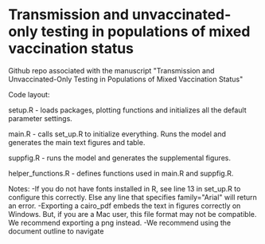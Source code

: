 # Transmission and unvaccinated-only testing in populations of mixed vaccination status
Github repo associated with the manuscript "Transmission and Unvaccinated-Only Testing in Populations of Mixed Vaccination Status"

Code layout:

setup.R - loads packages, plotting functions and initializes all the default parameter settings.

main.R - calls set_up.R to initialize everything. Runs the model and generates the main text figures and table.

suppfig.R - runs the model and generates the supplemental figures.

helper_functions.R - defines functions used in main.R and suppfig.R.

Notes:
-If you do not have fonts installed in R, see line 13 in set_up.R to configure this correctly. Else any line that specifies family="Arial" will return an error.
-Exporting a cairo_pdf embeds the text in figures correctly on Windows. But, if you are a Mac user, this file format may not be compatible. We recommend exporting a png instead.
-We recommend using the document outline to navigate
